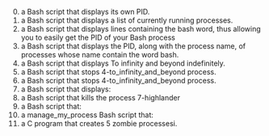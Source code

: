 0. a Bash script that displays its own PID.
1. a Bash script that displays a list of currently running processes.
2.  a Bash script that displays lines containing the bash word, thus allowing you to easily get the PID of your Bash process
3. a Bash script that displays the PID, along with the process name, of processes whose name contain the word bash.
4. a Bash script that displays To infinity and beyond indefinitely.
5. a Bash script that stops 4-to_infinity_and_beyond process.
6. a Bash script that stops 4-to_infinity_and_beyond process.
7. a Bash script that displays:
8. a Bash script that kills the process 7-highlander
9. a Bash script that:
10. a manage_my_process Bash script that:
11. a C program that creates 5 zombie processesi.
